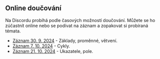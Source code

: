 ## Online doučování

Na Discordu probíhá podle časových možností doučování.
Můžete se ho zúčastnít online nebo se podívat na záznam a zopakovat si probíraná témata.

- [Záznam 30. 9. 2024](https://www.youtube.com/watch?v=vPB8vOH_8Fs) - Základy, proměnné, větvení.
- [Záznam 7. 10. 2024](https://www.youtube.com/watch?v=vsAFPwSbKy0) - Cykly.
- [Záznam 21. 10. 2024](https://www.youtube.com/watch?v=wnylMcLd6sY) - Ukazatele, pole.
